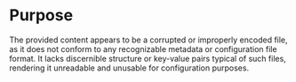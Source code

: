 # Purpose
The provided content appears to be a corrupted or improperly encoded file, as it does not conform to any recognizable metadata or configuration file format. It lacks discernible structure or key-value pairs typical of such files, rendering it unreadable and unusable for configuration purposes.
